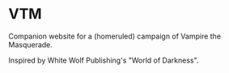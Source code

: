 # VTM

Companion website for a (homeruled) campaign of Vampire the Masquerade.

Inspired by White Wolf Publishing's "World of Darkness".